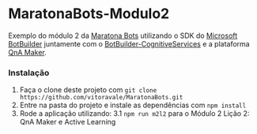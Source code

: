 MaratonaBots-Modulo2
==============

Exemplo do módulo 2 da [Maratona Bots](https://ticapacitacion.com/curso/botspt/) utilizando o SDK do [Microsoft BotBuilder](https://github.com/Microsoft/BotBuilder)
 juntamente com o [BotBuilder-CognitiveServices](https://github.com/Microsoft/BotBuilder-CognitiveServices/) e a plataforma [QnA Maker](https://qnamaker.ai/).

### Instalação

1. Faça o clone deste projeto com `git clone https://github.com/vitoravale/MaratonaBots.git`
2. Entre na pasta do projeto e instale as dependências com `npm install`
3. Rode a aplicação utilizando: 
3.1 `npm run m2l2` para o Módulo 2 Lição 2: QnA Maker e Active Learning